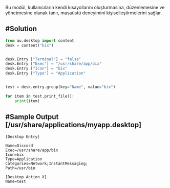 
Bu modül, kullanıcıların kendi kısayollarını oluşturmasına, düzenlemesine ve yönetmesine olanak tanır, 
masaüstü deneyimini kişiselleştirmelerini sağlar.
</br>


##  #Solution
```py
from au.desktop import content
desk = content("bix")


desk.Entry ["Terminal"] = "false"
desk.Entry ["Exec"] = "/usr/share/app/bix"
desk.Entry ["Icon"] = "bix"
desk.Entry ["Type"] = "Application"



```

```py
test = desk.entry.group(key="Name", value="bix")

for item in test.print_file():
	print(item)
```



## #Sample Output [/usr/share/applications/myapp.desktop]
```
[Desktop Entry]

Name=Discord
Exec=/usr/share/app/bix
Icon=bix
Type=Application
Categories=Network;InstantMessaging;
Path=/usr/bin

[Desktop Action X]
Name=test


```
